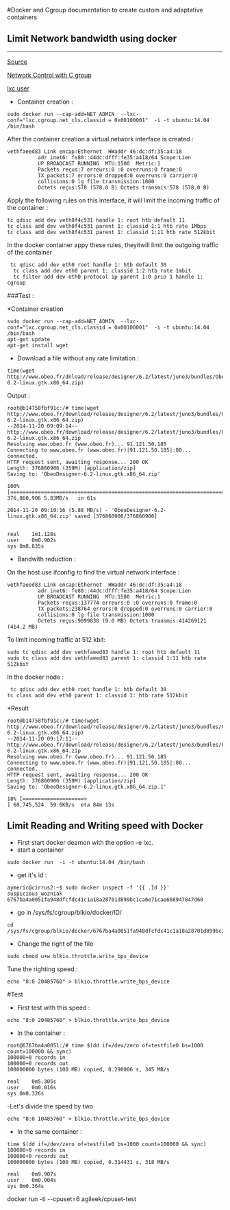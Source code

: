 #Docker and Cgroup documentation to create custom and adaptative containers

## Limit Network bandwidth using docker

-------



[Source](http://serverfault.com/questions/382547/how-to-limit-network-usage-forhttps://www.google.fr/search?q=f&client=ubuntu&hs=iyn&channel=fs&source=lnms&tbm=isch&sa=X&ei=GLFsVPn_B8ffaJy1gZAO&ved=0CAoQ_AUoAw-concrete-application-in-linux-that-is-running-in) 

[Network Control with C group](  http://vger.kernel.org/netconf2009_slides/Network%20Control%20Group%20Whitepaper.odt) 

[lxc user](https://lists.linuxcontainers.org/pipermail/lxc-users/2011-February/001452.html) 

* Container creation :

```
sudo docker run --cap-add=NET_ADMIN  --lxc-conf="lxc.cgroup.net_cls.classid = 0x00100001"  -i -t ubuntu:14.04 /bin/bash
```

After the container creation a virtual network interface is created : 

```
vethfaeed83 Link encap:Ethernet  HWaddr 46:dc:df:35:a4:18  
          adr inet6: fe80::44dc:dfff:fe35:a418/64 Scope:Lien
          UP BROADCAST RUNNING  MTU:1500  Metric:1
          Packets reçus:7 erreurs:0 :0 overruns:0 frame:0
          TX packets:7 errors:0 dropped:0 overruns:0 carrier:0
          collisions:0 lg file transmission:1000 
          Octets reçus:578 (578.0 B) Octets transmis:578 (578.0 B)
```
Apply the following rules on this interface, it will limit the incoming traffic of the container :
```
tc qdisc add dev veth8f4c531 handle 1: root htb default 11
tc class add dev veth8f4c531 parent 1: classid 1:1 htb rate 1Mbps
tc class add dev veth8f4c531 parent 1: classid 1:11 htb rate 512kbit
```

In the docker container appy these rules, theyitwill limit the outgoing traffic of the container

```
 tc qdisc add dev eth0 root handle 1: htb default 30
  tc class add dev eth0 parent 1: classid 1:2 htb rate 1mbit
  tc filter add dev eth0 protocol ip parent 1:0 prio 1 handle 1: cgroup
```
###Test :

*Container creation
```
sudo docker run --cap-add=NET_ADMIN  --lxc-conf="lxc.cgroup.net_cls.classid = 0x00100001"  -i -t ubuntu:14.04 /bin/bash
apt-get update
apt-get install wget
```
* Download a file without any rate limitation :

```
time(wget http://www.obeo.fr/dnload/release/designer/6.2/latest/juno3/bundles/ObeoDesigner-6.2-linux.gtk.x86_64.zip)
```

Output :
```
root@b14758fbf91c:/# time(wget http://www.obeo.fr/download/release/designer/6.2/latest/juno3/bundles/ObeoDesigner-6.2-linux.gtk.x86_64.zip)
--2014-11-20 09:09:14--  http://www.obeo.fr/download/release/designer/6.2/latest/juno3/bundles/ObeoDesigner-6.2-linux.gtk.x86_64.zip
Resolving www.obeo.fr (www.obeo.fr)... 91.121.50.185
Connecting to www.obeo.fr (www.obeo.fr)|91.121.50.185|:80... connected.
HTTP request sent, awaiting response... 200 OK
Length: 376860906 (359M) [application/zip]
Saving to: 'ObeoDesigner-6.2-linux.gtk.x86_64.zip'

100%[======================================================================================================================>] 376,860,906 5.83MB/s   in 61s    

2014-11-20 09:10:16 (5.88 MB/s) - 'ObeoDesigner-6.2-linux.gtk.x86_64.zip' saved [376860906/376860906]


real	1m1.128s
user	0m0.902s
sys	0m8.835s
```

* Bandwith reduction :

On the host use ifconfig to find the virtual network interface :
```
vethfaeed83 Link encap:Ethernet  HWaddr 46:dc:df:35:a4:18  
          adr inet6: fe80::44dc:dfff:fe35:a418/64 Scope:Lien
          UP BROADCAST RUNNING  MTU:1500  Metric:1
          Packets reçus:137774 erreurs:0 :0 overruns:0 frame:0
          TX packets:238764 errors:0 dropped:0 overruns:0 carrier:0
          collisions:0 lg file transmission:1000 
          Octets reçus:9099838 (9.0 MB) Octets transmis:414269121 (414.2 MB)
```
To limit incoming traffic at 512 kbit: 
```
sudo tc qdisc add dev vethfaeed83 handle 1: root htb default 11
sudo tc class add dev vethfaeed83 parent 1: classid 1:11 htb rate 512kbit
```

In the docker node :
```
 tc qdisc add dev eth0 root handle 1: htb default 30
tc class add dev eth0 parent 1: classid 1: htb rate 512kbit
```

*Result
```
root@b14758fbf91c:/# time(wget http://www.obeo.fr/download/release/designer/6.2/latest/juno3/bundles/ObeoDesigner-6.2-linux.gtk.x86_64.zip)
--2014-11-20 09:17:11--  http://www.obeo.fr/download/release/designer/6.2/latest/juno3/bundles/ObeoDesigner-6.2-linux.gtk.x86_64.zip
Resolving www.obeo.fr (www.obeo.fr)... 91.121.50.185
Connecting to www.obeo.fr (www.obeo.fr)|91.121.50.185|:80... connected.
HTTP request sent, awaiting response... 200 OK
Length: 376860906 (359M) [application/zip]
Saving to: 'ObeoDesigner-6.2-linux.gtk.x86_64.zip.1'

18% [====================>                                                                                                  ] 68,745,524  59.6KB/s  eta 84m 13s
```



## Limit Reading and Writing speed with Docker


 - First start docker deamon with the option -e lxc. 
 - start a container
```
sudo docker run  -i -t ubuntu:14.04 /bin/bash
```

- get it's id :
```
aymeric@cirrus2:~$ sudo docker inspect -f '{{ .Id }}' suspicious_wozniak
6767ba4a0051fa948dfcfdc41c1a18a28701d899bc1ca6e71cae668947847d60

```
- go in /sys/fs/cgroup/blkio/docker/ID/
```
cd /sys/fs/cgroup/blkio/docker/6767ba4a0051fa948dfcfdc41c1a18a28701d899bc1ca6e71cae668947847d60/
```
- Change the right of the file
```
sudo chmod u+w blkio.throttle.write_bps_device
```

Tune the righting speed :
```
echo "8:0 20485760" > blkio.throttle.write_bps_device 
```

#Test
  - First test with this speed : 
```
echo "8:0 20485760" > blkio.throttle.write_bps_device 
```
- In the container :
```
root@6767ba4a0051:/# time $(dd if=/dev/zero of=testfile0 bs=1000 count=100000 && sync)
100000+0 records in
100000+0 records out
100000000 bytes (100 MB) copied, 0.290006 s, 345 MB/s

real	0m5.305s
user	0m0.016s
sys	0m0.326s
```

-Let's divide the speed by two 
```
echo "8:0 10485760" > blkio.throttle.write_bps_device 
```
- In the same container :
```
time $(dd if=/dev/zero of=testfile0 bs=1000 count=100000 && sync)
100000+0 records in
100000+0 records out
100000000 bytes (100 MB) copied, 0.314431 s, 318 MB/s

real	0m9.907s
user	0m0.004s
sys	0m0.364s
```

docker run -ti --cpuset=6 agileek/cpuset-test





